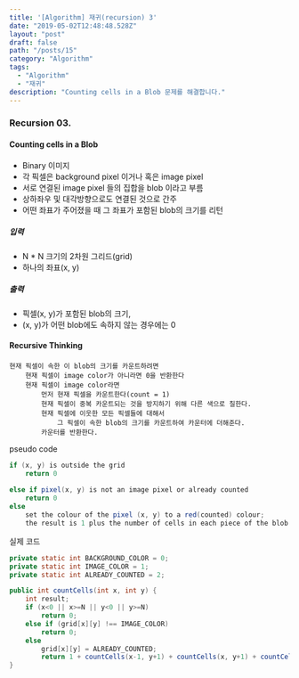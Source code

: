 ```yaml
---
title: '[Algorithm] 재귀(recursion) 3'
date: "2019-05-02T12:48:48.528Z"
layout: "post"
draft: false
path: "/posts/15"
category: "Algorithm"
tags:
  - "Algorithm"
  - "재귀"
description: "Counting cells in a Blob 문제를 해결합니다."
---
```


### Recursion 03.

#### Counting cells in a Blob

- Binary 이미지
- 각 픽셀은 background pixel 이거나 혹은 image pixel
- 서로 연결된 image pixel 들의 집합을 blob 이라고 부름
- 상하좌우 및 대각방향으로도 연결된 것으로 간주
- 어떤 좌표가 주어졌을 때 그 좌표가 포함된 blob의 크기를 리턴


##### 입력

- N * N 크기의 2차원 그리드(grid)
- 하나의 좌표(x, y)

##### 출력

- 픽셀(x, y)가 포함된 blob의 크기,
- (x, y)가 어떤 blob에도 속하지 않는 경우에는 0

#### Recursive Thinking

```
현재 픽셀이 속한 이 blob의 크기를 카운트하려면
	현재 픽셀이 image color가 아니라면 0을 반환한다
	현재 픽셀이 image color라면
		먼저 현재 픽셀을 카운트한다(count = 1)
		현재 픽셀이 중복 카운트되는 것을 방지하기 위해 다른 색으로 칠한다.
		현재 픽셀에 이웃한 모든 픽셀들에 대해서
			그 픽셀이 속한 blob의 크기를 카운트하여 카운터에 더해준다.
		카운터를 반환한다.
```

pseudo code

```java
if (x, y) is outside the grid
	return 0
	
else if pixel(x, y) is not an image pixel or already counted
	return 0
else
	set the colour of the pixel (x, y) to a red(counted) colour;
	the result is 1 plus the number of cells in each piece of the blob that includes a nearest neighbour;
```

실제 코드

```java
private static int BACKGROUND_COLOR = 0;
private static int IMAGE_COLOR = 1;
private static int ALREADY_COUNTED = 2;

public int countCells(int x, int y) {
	int result;
	if (x<0 || x>=N || y<0 || y>=N) 
		return 0;
	else if (grid[x][y] !== IMAGE_COLOR)
		return 0;
	else
		grid[x][y] = ALREADY_COUNTED;
		return 1 + countCells(x-1, y+1) + countCells(x, y+1) + countCells(x + 1, y + 1) + countCells(x - 1, y) + countCells(x + 1, y) + countCells(x - 1, y - 1) + countCells(x, y - 1) + countCells(x + 1, y - 1);
}
```
